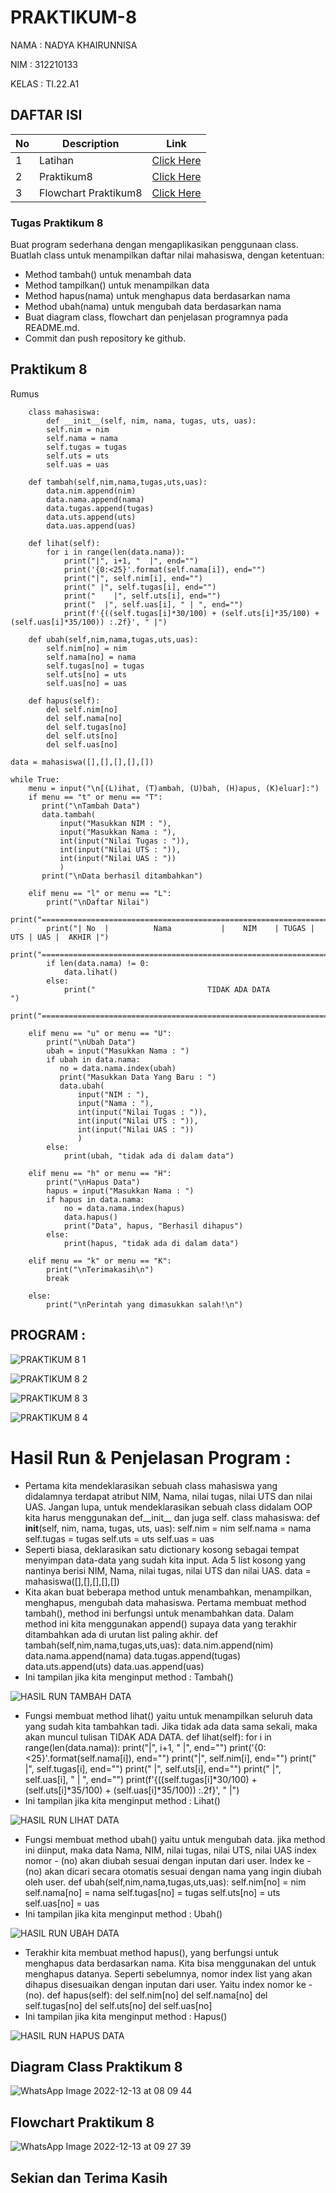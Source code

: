 # PRAKTIKUM-8

NAMA    : NADYA KHAIRUNNISA

NIM     : 312210133

KELAS   : TI.22.A1

## DAFTAR ISI <br>
| No | Description | Link |
|-----|------|-----|
|1|Latihan|[Click Here](#latihan)|
|2|Praktikum8|[Click Here](#praktikum8)|
|3|Flowchart Praktikum8|[Click Here](#flowchart-praktikum-8)|

### Tugas Praktikum 8

Buat program sederhana dengan mengaplikasikan penggunaan class. Buatlah class untuk menampilkan daftar nilai mahasiswa, dengan ketentuan:

- Method tambah() untuk menambah data
- Method tampilkan() untuk menampilkan data
- Method hapus(nama) untuk menghapus data berdasarkan nama
- Method ubah(nama) untuk mengubah data berdasarkan nama
- Buat diagram class, flowchart dan penjelasan programnya pada README.md.
- Commit dan push repository ke github.

## Praktikum 8

Rumus 

        class mahasiswa:
            def __init__(self, nim, nama, tugas, uts, uas):
            self.nim = nim
            self.nama = nama
            self.tugas = tugas
            self.uts = uts
            self.uas = uas

        def tambah(self,nim,nama,tugas,uts,uas):
            data.nim.append(nim)
            data.nama.append(nama)
            data.tugas.append(tugas)
            data.uts.append(uts)
            data.uas.append(uas)

        def lihat(self):
            for i in range(len(data.nama)):
                print("|", i+1, "  |", end="")
                print('{0:<25}'.format(self.nama[i]), end="")
                print("|", self.nim[i], end="")
                print(" |", self.tugas[i], end="")
                print("    |", self.uts[i], end="")
                print("  |", self.uas[i], " | ", end="")
                print(f'{((self.tugas[i]*30/100) + (self.uts[i]*35/100) + (self.uas[i]*35/100)) :.2f}', " |")

        def ubah(self,nim,nama,tugas,uts,uas):
            self.nim[no] = nim
            self.nama[no] = nama
            self.tugas[no] = tugas
            self.uts[no] = uts
            self.uas[no] = uas

        def hapus(self):
            del self.nim[no]
            del self.nama[no]
            del self.tugas[no]
            del self.uts[no]
            del self.uas[no]

    data = mahasiswa([],[],[],[],[])

    while True:
        menu = input("\n[(L)ihat, (T)ambah, (U)bah, (H)apus, (K)eluar]:")
        if menu == "t" or menu == "T":
           print("\nTambah Data")
           data.tambah(
               input("Masukkan NIM : "),
               input("Masukkan Nama : "),
               int(input("Nilai Tugas : ")),
               int(input("Nilai UTS : ")),
               int(input("Nilai UAS : "))
               )
           print("\nData berhasil ditambahkan")

        elif menu == "l" or menu == "L":
            print("\nDaftar Nilai")
            print("==========================================================================")
            print("| No  |          Nama           |    NIM    | TUGAS | UTS | UAS |  AKHIR |")
            print("==========================================================================")
            if len(data.nama) != 0:
                data.lihat()
            else:
                print("                         TIDAK ADA DATA                               ")
            print("==========================================================================")

        elif menu == "u" or menu == "U":
            print("\nUbah Data")
            ubah = input("Masukkan Nama : ")
            if ubah in data.nama:
               no = data.nama.index(ubah)
               print("Masukkan Data Yang Baru : ")
               data.ubah(
                   input("NIM : "),
                   input("Nama : "),
                   int(input("Nilai Tugas : ")),
                   int(input("Nilai UTS : ")),
                   int(input("Nilai UAS : "))
                   )
            else:
                print(ubah, "tidak ada di dalam data")

        elif menu == "h" or menu == "H":
            print("\nHapus Data")
            hapus = input("Masukkan Nama : ")
            if hapus in data.nama:
                no = data.nama.index(hapus)
                data.hapus()
                print("Data", hapus, "Berhasil dihapus")
            else:
                print(hapus, "tidak ada di dalam data")

        elif menu == "k" or menu == "K":
            print("\nTerimakasih\n")
            break

        else:
            print("\nPerintah yang dimasukkan salah!\n")

## PROGRAM :
![PRAKTIKUM 8 1](https://user-images.githubusercontent.com/115801823/207297525-26eefcf9-f699-4dfc-b6f0-a0115ef8cec1.PNG)

![PRAKTIKUM 8 2](https://user-images.githubusercontent.com/115801823/207297591-6ee1e345-a7b8-4d1d-8e73-a4c5ad07332f.PNG)

![PRAKTIKUM 8 3](https://user-images.githubusercontent.com/115801823/207297668-dfc8a5d8-e1dd-4484-9c19-461a97ad25c0.PNG)

![PRAKTIKUM 8 4](https://user-images.githubusercontent.com/115801823/207297765-7775f61b-9974-4a06-97d7-879fdbdf08ae.PNG)

# Hasil Run & Penjelasan Program :

- Pertama kita mendeklarasikan sebuah class mahasiswa yang didalamnya terdapat atribut NIM, Nama, nilai tugas, nilai UTS dan nilai UAS. Jangan lupa, untuk mendeklarasikan sebuah class didalam OOP kita harus menggunakan def__init__ dan juga self.
        class mahasiswa:
            def __init__(self, nim, nama, tugas, uts, uas):
                self.nim = nim
                self.nama = nama
                self.tugas = tugas
                self.uts = uts
                self.uas = uas                
- Seperti biasa, deklarasikan satu dictionary kosong sebagai tempat menyimpan data-data yang sudah kita input. Ada 5 list kosong yang nantinya berisi NIM, Nama, nilai tugas, nilai UTS dan nilai UAS.
        data = mahasiswa([],[],[],[],[])  
- Kita akan buat beberapa method untuk menambahkan, menampilkan, menghapus, mengubah data mahasiswa. Pertama membuat method tambah(), method ini berfungsi untuk menambahkan data. Dalam method ini kita menggunakan append() supaya data yang terakhir ditambahkan ada di urutan list paling akhir.
        def tambah(self,nim,nama,tugas,uts,uas):
                data.nim.append(nim)
                data.nama.append(nama)
                data.tugas.append(tugas)
                data.uts.append(uts)
                data.uas.append(uas)
- Ini tampilan jika kita menginput method : Tambah()

![HASIL RUN TAMBAH DATA](https://user-images.githubusercontent.com/115801823/207298950-a269633e-5b6c-4a31-9d2c-6a2e0d29ec0b.PNG)

- Fungsi membuat method lihat() yaitu untuk menampilkan seluruh data yang sudah kita tambahkan tadi. Jika tidak ada data sama sekali, maka akan muncul tulisan TIDAK ADA DATA.
        def lihat(self):
                for i in range(len(data.nama)):
                    print("|", i+1, "  |", end="")
                    print('{0:<25}'.format(self.nama[i]), end="")
                    print("|", self.nim[i], end="")
                    print(" |", self.tugas[i], end="")
                    print("    |", self.uts[i], end="")
                    print("  |", self.uas[i], " | ", end="")
                    print(f'{((self.tugas[i]*30/100) + (self.uts[i]*35/100) + (self.uas[i]*35/100)) :.2f}', " |")
- Ini tampilan jika kita menginput method : Lihat()

![HASIL RUN LIHAT DATA](https://user-images.githubusercontent.com/115801823/207299422-8351f49c-61f1-4dc3-b8bb-b65633bc6a4e.PNG)

- Fungsi membuat method ubah() yaitu untuk mengubah data. jika method ini diinput, maka data Nama, NIM, nilai tugas, nilai UTS, nilai UAS index nomor - (no) akan diubah sesuai dengan inputan dari user. Index ke - (no) akan dicari secara otomatis sesuai dengan nama yang ingin diubah oleh user.
        def ubah(self,nim,nama,tugas,uts,uas):
                self.nim[no] = nim
                self.nama[no] = nama
                self.tugas[no] = tugas
                self.uts[no] = uts
                self.uas[no] = uas
- Ini tampilan jika kita menginput method : Ubah()

![HASIL RUN UBAH DATA](https://user-images.githubusercontent.com/115801823/207299760-36b47d9c-ed23-43bd-ac44-c8ca9180bacd.PNG)
               
- Terakhir kita membuat method hapus(), yang berfungsi untuk menghapus data berdasarkan nama. Kita bisa menggunakan del untuk menghapus datanya. Seperti sebelumnya, nomor index list yang akan dihapus disesuaikan dengan inputan dari user. Yaitu index nomor ke - (no).
        def hapus(self):
                del self.nim[no]
                del self.nama[no]
                del self.tugas[no]
                del self.uts[no]
                del self.uas[no]
- Ini tampilan jika kita menginput method : Hapus()

![HASIL RUN HAPUS DATA](https://user-images.githubusercontent.com/115801823/207301398-fe36b062-2a7f-4d8a-9639-ec715e050c9b.PNG)

## Diagram Class Praktikum 8

![WhatsApp Image 2022-12-13 at 08 09 44](https://user-images.githubusercontent.com/115801823/207301797-f2e361d3-bf75-4aa9-892c-c08e5a525506.jpg)

## Flowchart Praktikum 8

![WhatsApp Image 2022-12-13 at 09 27 39](https://user-images.githubusercontent.com/115801823/207301962-d902da3c-825c-401c-9158-b65b98169cfb.jpg)

## Sekian dan Terima Kasih
